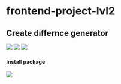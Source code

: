 # frontend-project-lvl2
<h2>Create differnce generator</h2>
<a href="https://codeclimate.com/github/olegdemchenko/frontend-project-lvl2/maintainability"><img src="https://api.codeclimate.com/v1/badges/3166738e20983c51e574/maintainability" /></a>
<img src="https://github.com/olegdemchenko/frontend-project-lvl2/workflows/Node.js%20CI/badge.svg">
<a href="https://codeclimate.com/github/olegdemchenko/frontend-project-lvl2/test_coverage"><img src="https://api.codeclimate.com/v1/badges/3166738e20983c51e574/test_coverage" /></a>
<h4>Install package</h4>
<a href="https://asciinema.org/a/ktu2iT6YiYKsOtec1hzcgPX7V" target="_blank"><img src="https://asciinema.org/a/ktu2iT6YiYKsOtec1hzcgPX7V.svg" /></a>
